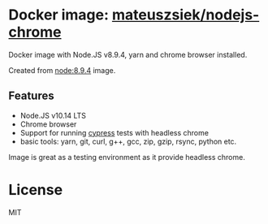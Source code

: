 # Docker image: [mateuszsiek/nodejs-chrome](https://hub.docker.com/r/mateuszsiek/nodejs-chrome/)

Docker image with Node.JS v8.9.4, yarn and chrome browser installed.

Created from [node:8.9.4](https://hub.docker.com/_/node/) image.

## Features
* Node.JS v10.14 LTS
* Chrome browser
* Support for running [cypress](https://www.cypress.io/) tests with headless chrome
* basic tools: yarn, git, curl, g++, gcc, zip, gzip, rsync, python etc.

Image is great as a testing environment as it provide headless chrome.

# License

MIT
